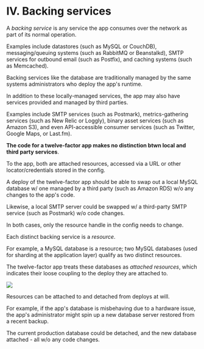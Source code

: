 # IV. Backing services

A *backing service* is any service the app consumes over the network as part of its normal operation.

Examples include datastores (such as MySQL or CouchDB), messaging/queuing systems (such as RabbitMQ or Beanstalkd), SMTP services for outbound email (such as Postfix), and caching systems (such as Memcached).

Backing services like the database are traditionally managed by the same systems administrators who deploy the app's runtime.

In addition to these locally-managed services, the app may also have services provided and managed by third parties.

Examples include SMTP services (such as Postmark), metrics-gathering services (such as New Relic or Loggly), binary asset services (such as Amazon S3), and even API-accessible consumer services (such as Twitter, Google Maps, or Last.fm).

**The code for a twelve-factor app makes no distinction btwn local and third party services**.

To the app, both are attached resources, accessed via a URL or other locator/credentials stored in the config.

A deploy of the twelve-factor app should be able to swap out a local MySQL database w/ one managed by a third party (such as Amazon RDS) w/o any changes to the app's code.

Likewise, a local SMTP server could be swapped w/ a third-party SMTP service (such as Postmark) w/o code changes.

In both cases, only the resource handle in the config needs to change.

Each distinct backing service is a *resource*.

For example, a MySQL database is a resource; two MySQL databases (used for sharding at the application layer) qualify as two distinct resources.

The twelve-factor app treats these databases as *attached resources*, which indicates their loose coupling to the deploy they are attached to.

![](../img/backing-services.png)

Resources can be attached to and detached from deploys at will.

For example, if the app's database is misbehaving due to a hardware issue, the app's administrator might spin up a new database server restored from a recent backup.

The current production database could be detached, and the new database attached - all w/o any code changes.
